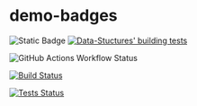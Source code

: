 # demo-badges

![Static Badge](https://img.shields.io/badge/build-passing-brightgreen?style=flat-square&logoColor=black&label=6364272)
[![Data-Stuctures' building tests](https://github.com/Luca-Abele-101/demo-badges/actions/workflows/cmake-multi-platform.yml/badge.svg?branch=master)](https://github.com/Luca-Abele-101/demo-badges/actions/workflows/cmake-multi-platform.yml)

![GitHub Actions Workflow Status](https://img.shields.io/github/actions/workflow/status/Luca-Abele-101/demo-badges/cmake-multi-platform.yml?label=Build%20testing%20status)

[![Build Status](https://github.com/Luca-Abele-101/demo-badges/actions/workflows/cmake-multi-platform.yml/badge.svg?branch=master&event=push)](https://github.com/Luca-Abele-101/demo-badges/actions/workflows/cmake-multi-platform.yml)

[![Tests Status](https://github.com/Luca-Abele-101/demo-badges/actions/workflows/cmake-multi-platform.yml/badge.svg?branch=master&event=push&label=tests)](https://github.com/Luca-Abele-101/demo-badges/actions/workflows/cmake-multi-platform.yml)




